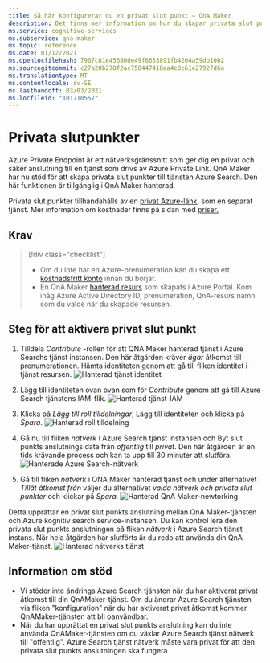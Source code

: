 ```yaml
---
title: Så här konfigurerar du en privat slut punkt – QnA Maker
description: Det finns mer information om hur du skapar privata slut punkter i QnA Maker hanterade.
ms.service: cognitive-services
ms.subservice: qna-maker
ms.topic: reference
ms.date: 01/12/2021
ms.openlocfilehash: 7907c81e45680de49f6653891fb4204a59db1002
ms.sourcegitcommit: c27a20b278f2ac758447418ea4c8c61e27927d6a
ms.translationtype: MT
ms.contentlocale: sv-SE
ms.lasthandoff: 03/03/2021
ms.locfileid: "101710557"
---
```

# <a name="private-endpoints"></a>Privata slutpunkter

Azure Private Endpoint är ett nätverksgränssnitt som ger dig en privat och säker anslutning till en tjänst som drivs av Azure Private Link. QnA Maker har nu stöd för att skapa privata slut punkter till tjänsten Azure Search. Den här funktionen är tillgänglig i QnA Maker hanterad. 

Privata slut punkter tillhandahålls av en [privat Azure-länk](../../private-link/private-link-overview.md), som en separat tjänst. Mer information om kostnader finns på sidan med [priser.](https://azure.microsoft.com/pricing/details/private-link/) 

## <a name="prerequisites"></a>Krav
> [!div class="checklist"]
> * Om du inte har en Azure-prenumeration kan du skapa ett [kostnadsfritt konto](https://azure.microsoft.com/free/cognitive-services/) innan du börjar.
> * En QnA Maker [hanterad resurs](https://ms.portal.azure.com/#create/Microsoft.CognitiveServicesQnAMaker) som skapats i Azure Portal. Kom ihåg Azure Active Directory ID, prenumeration, QnA-resurs namn som du valde när du skapade resursen.

## <a name="steps-to-enable-private-endpoint"></a>Steg för att aktivera privat slut punkt
1. Tilldela *Contribute* -rollen för att QNA Maker hanterad tjänst i Azure Searchs tjänst instansen. Den här åtgärden kräver *ägar* åtkomst till prenumerationen. Hämta identiteten genom att gå till fliken identitet i tjänst resursen.
![Hanterad tjänst identitet](../QnAMaker/media/qnamaker-reference-private-endpoints/private-endpoint-identity.png)

2. Lägg till identiteten ovan ovan som för *Contribute* genom att gå till Azure Search tjänstens IAM-flik. ![ Hanterad tjänst-IAM](../QnAMaker/media/qnamaker-reference-private-endpoints/private-endpoint-access-control.png)

3. Klicka på *Lägg till roll tilldelningar*, Lägg till identiteten och klicka på *Spara*.
![Hanterad roll tilldelning](../QnAMaker/media/qnamaker-reference-private-endpoints/private-endpoint-role-assignment.png)

4. Gå nu till fliken *nätverk* i Azure Search tjänst instansen och Byt slut punkts anslutnings data från *offentlig* till *privat*. Den här åtgärden är en tids krävande process och kan ta upp till 30 minuter att slutföra. 
![Hanterade Azure Search-nätverk](../QnAMaker/media/qnamaker-reference-private-endpoints/private-endpoint-networking.png)

5. Gå till fliken *nätverk* i QNA Maker hanterad tjänst och under alternativet *Tillåt åtkomst från* väljer du alternativet *valda nätverk och privata slut punkter* och klickar på *Spara*. 
![Hanterad QnA Maker-newtorking](../QnAMaker/media/qnamaker-reference-private-endpoints/private-endpoint-networking-2.png)

Detta upprättar en privat slut punkts anslutning mellan QnA Maker-tjänsten och Azure kognitiv search service-instansen. Du kan kontrol lera den privata slut punkts anslutningen på fliken *nätverk* i Azure Search tjänst instans. När hela åtgärden har slutförts är du redo att använda din QnA Maker-tjänst. 
![Hanterad nätverks tjänst](../QnAMaker/media/qnamaker-reference-private-endpoints/private-endpoint-networking-3.png)


## <a name="support-details"></a>Information om stöd
 * Vi stöder inte ändrings Azure Search tjänsten när du har aktiverat privat åtkomst till din QnAMaker-tjänst. Om du ändrar Azure Search tjänsten via fliken "konfiguration" när du har aktiverat privat åtkomst kommer QnAMaker-tjänsten att bli oanvändbar.
 * När du har upprättat en privat slut punkts anslutning kan du inte använda QnAMaker-tjänsten om du växlar Azure Search tjänst nätverk till "offentlig". Azure Search tjänst nätverk måste vara privat för att den privata slut punkts anslutningen ska fungera